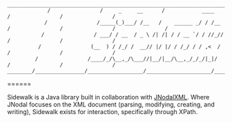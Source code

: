 ````
__________________________________________________________________________________________________________________________
             /                /     _     __      /            ____    /                /                /                
            /                /_____(_)___/ /__   /    ______ _/ / /__ /                /                /                /
           /                / ___/ / __  / _ \ /| /| / / __ `/ / //_//                /                /                /
          /                (__  ) / /_/ /  __// |/ |/ / /_/ / / ,<  /                /                /                /
         /                /____/_/\__,_/\___//|__/|__/\__,_/_/_/|_|/                /                /                /
________/________________/__________________/_____________________/________________/________________/________________/____
````

======

Sidewalk is a Java library built in collaboration with [JNodalXML](https://github.com/zachtaylor/JNodalXML). Where JNodal focuses on the XML document (parsing, modifying, creating, and writing), Sidewalk exists for interaction, specifically through XPath.

